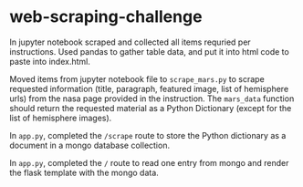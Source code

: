 # web-scraping-challenge

In jupyter notebook scraped and collected all items requried per instructions. Used pandas to gather table data, and put it into html code to paste into index.html.

Moved items from jupyter notebook file to `scrape_mars.py` to scrape requested information (title, paragraph, featured image, list of hemisphere urls) from the nasa page provided in the instruction. The `mars_data` function should return the requested material as a Python Dictionary (except for the list of hemisphere images).

In `app.py`, completed the `/scrape` route to store the Python dictionary as a document in a mongo database collection.

In `app.py`, completed the `/` route to read one entry from mongo and render the flask template with the mongo data.
